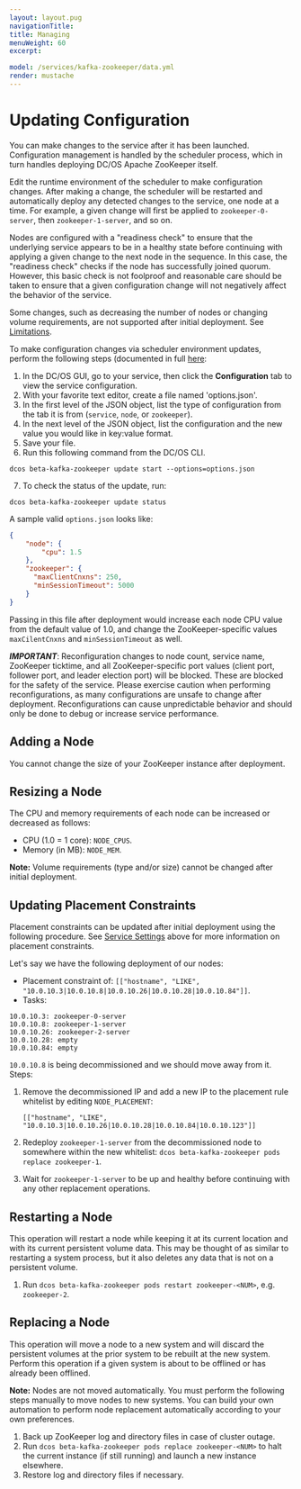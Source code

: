 ```yaml
---
layout: layout.pug
navigationTitle: 
title: Managing
menuWeight: 60
excerpt:

model: /services/kafka-zookeeper/data.yml
render: mustache
---
```


<!-- Imported from git@github.com:mesosphere/dcos-zookeeper.git:update-docs -->

<a name="updating-configuration"></a>
# Updating Configuration
You can make changes to the service after it has been launched. Configuration management is handled by the scheduler process, which in turn handles deploying DC/OS Apache ZooKeeper itself.

Edit the runtime environment of the scheduler to make configuration changes. After making a change, the scheduler will be restarted and automatically deploy any detected changes to the service, one node at a time. For example, a given change will first be applied to `zookeeper-0-server`, then `zookeeper-1-server`, and so on.

Nodes are configured with a "readiness check" to ensure that the underlying service appears to be in a healthy state before continuing with applying a given change to the next node in the sequence. In this case, the "readiness check" checks if the node has successfully joined quorum. However, this basic check is not foolproof and reasonable care should be taken to ensure that a given configuration change will not negatively affect the behavior of the service.

Some changes, such as decreasing the number of nodes or changing volume requirements, are not supported after initial deployment. See [Limitations](#limitations).

To make configuration changes via scheduler environment updates, perform the following steps (documented in full [here](/1.9/deploying-services/config-universe-service/):

1. In the DC/OS GUI, go to your service, then click the **Configuration** tab to view the service configuration.
2. With your favorite text editor, create a file named 'options.json'.
3. In the first level of the JSON object, list the type of configuration from the tab it is from (`service`, `node`, or `zookeeper`).
4. In the next level of the JSON object, list the configuration and the new value you would like in key:value format.
5. Save your file.
6. Run this following command from the DC/OS CLI.

```
dcos beta-kafka-zookeeper update start --options=options.json
```

7. To check the status of the update, run:

```
dcos beta-kafka-zookeeper update status
```

A sample valid `options.json` looks like:
```json
{
    "node": {
        "cpu": 1.5
    },
    "zookeeper": {
      "maxClientCnxns": 250,
      "minSessionTimeout": 5000
    }
}
```

Passing in this file after deployment would increase each node CPU value from the default value of 1.0, and change the ZooKeeper-specific values `maxCilentCnxns` and `minSessionTimeout` as well.  

***IMPORTANT***: Reconfiguration changes to node count, service name, ZooKeeper ticktime, and all ZooKeeper-specific port values (client port, follower port, and leader election port) will be blocked. These are blocked for the safety of the service. Please exercise caution when performing reconfigurations, as many configurations are unsafe to change after deployment. Reconfigurations can cause unpredictable behavior and should only be done to debug or increase service performance.

<a name="adding-a-node"></a>
## Adding a Node
You cannot change the size of your ZooKeeper instance after deployment.

<a name="resizing-a-node"></a>
## Resizing a Node
The CPU and memory requirements of each node can be increased or decreased as follows:
- CPU (1.0 = 1 core): `NODE_CPUS`.
- Memory (in MB): `NODE_MEM`.

**Note:** Volume requirements (type and/or size) cannot be changed after initial deployment.

<a name="updating-placement-constraints"></a>
## Updating Placement Constraints

Placement constraints can be updated after initial deployment using the following procedure. See [Service Settings](#service-settings) above for more information on placement constraints.

Let's say we have the following deployment of our nodes:

- Placement constraint of: `[["hostname", "LIKE", "10.0.10.3|10.0.10.8|10.0.10.26|10.0.10.28|10.0.10.84"]]`.
- Tasks:
```
10.0.10.3: zookeeper-0-server
10.0.10.8: zookeeper-1-server
10.0.10.26: zookeeper-2-server
10.0.10.28: empty
10.0.10.84: empty
```

`10.0.10.8` is being decommissioned and we should move away from it. Steps:

1. Remove the decommissioned IP and add a new IP to the placement rule whitelist by editing `NODE_PLACEMENT`:

	```
	[["hostname", "LIKE", "10.0.10.3|10.0.10.26|10.0.10.28|10.0.10.84|10.0.10.123"]]
	```
2. Redeploy `zookeeper-1-server` from the decommissioned node to somewhere within the new whitelist: `dcos beta-kafka-zookeeper pods replace zookeeper-1`.
3. Wait for `zookeeper-1-server` to be up and healthy before continuing with any other replacement operations.

<a name="restarting-a-node"></a>
## Restarting a Node

This operation will restart a node while keeping it at its current location and with its current persistent volume data. This may be thought of as similar to restarting a system process, but it also deletes any data that is not on a persistent volume.

1. Run `dcos beta-kafka-zookeeper pods restart zookeeper-<NUM>`, e.g. `zookeeper-2`.

<a name="replacing-a-node"></a>
## Replacing a Node

This operation will move a node to a new system and will discard the persistent volumes at the prior system to be rebuilt at the new system. Perform this operation if a given system is about to be offlined or has already been offlined.

**Note:** Nodes are not moved automatically. You must perform the following steps manually to move nodes to new systems. You can build your own automation to perform node replacement automatically according to your own preferences.

1. Back up ZooKeeper log and directory files in case of cluster outage.
2. Run `dcos beta-kafka-zookeeper pods replace zookeeper-<NUM>` to halt the current instance (if still running) and launch a new instance elsewhere.
3. Restore log and directory files if necessary.
